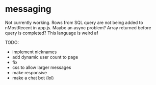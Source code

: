 # messaging

Not currently working. Rows from SQL query are not being added to nMostRecent
in app.js. Maybe an async problem? Array returned before query is completed?
This language is weird af

TODO:
  - implement nicknames
  - add dynamic user count to page
  - fix <li> css to allow larger messages
  - make responsive
  - make a chat bot (lol)
